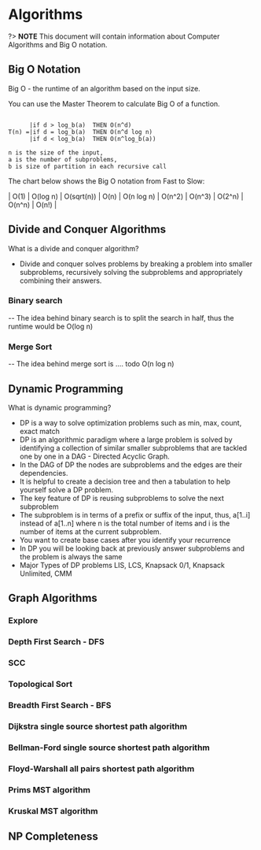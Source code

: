 # Algorithms

?> **NOTE** This document will contain information about Computer Algorithms and Big O notation.

## Big O Notation

Big O - the runtime of an algorithm based on the input size.

You can use the Master Theorem to calculate Big O of a function. 

```If T(n) = aT(|n/b|) + O(n^d), where a>0,b>1,& d>=0 THEN

      |if d > log_b(a) 	THEN O(n^d)
T(n) =|if d = log_b(a) 	THEN O(n^d log n)
      |if d < log_b(a) 	THEN O(n^log_b(a))

n is the size of the input, 
a is the number of subproblems, 
b is size of partition in each recursive call 
```


The chart below shows the Big O notation from Fast to Slow:

| O(1) | O(log n) | O(sqrt(n)) | O(n) | O(n log n) | O(n^2) | O(n^3) | O(2^n) | O(n^n) | O(n!) |

## Divide and Conquer Algorithms
What is a divide and conquer algorithm?
-	Divide and conquer solves problems by breaking a problem into smaller subproblems, recursively solving the subproblems and appropriately combining their answers.

### Binary search
-- The idea behind binary search is to split the search in half, thus the runtime would be O(log n)

### Merge Sort
-- The idea behind merge sort is .... todo O(n log n)

## Dynamic Programming
What is dynamic programming?
-	DP is a way to solve optimization problems such as min, max, count, exact match
-	DP is an algorithmic paradigm where a large problem is solved by identifying a collection of similar smaller subproblems that are tackled one by one in a DAG - Directed Acyclic Graph.
-	In the DAG of DP the nodes are subproblems and the edges are their dependencies.
-	It is helpful to create a decision tree and then a tabulation to help yourself solve a DP problem.
-	The key feature of DP is reusing subproblems to solve the next subproblem
-	The subproblem is in terms of a prefix or suffix of the input, thus, a[1..i] instead of a[1..n] where n is the total number of items and i is the number of items at the current subproblem.
-	You want to create base cases after you identify your recurrence 
-	In DP you will be looking back at previously answer subproblems and the problem is always the same
-	Major Types of DP problems LIS, LCS, Knapsack 0/1, Knapsack Unlimited, CMM


## Graph Algorithms

### Explore

### Depth First Search - DFS

### SCC

### Topological Sort

### Breadth First Search - BFS

### Dijkstra single source shortest path algorithm

### Bellman-Ford single source shortest path algorithm

### Floyd-Warshall all pairs shortest path algorithm

### Prims MST algorithm

### Kruskal MST algorithm

## NP Completeness